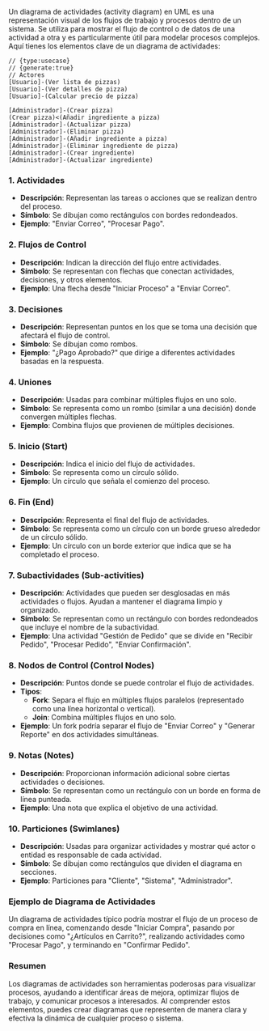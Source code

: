 Un diagrama de actividades (activity diagram) en UML es una representación visual de los flujos de trabajo y procesos dentro de un sistema. Se utiliza para mostrar el flujo de control o de datos de una actividad a otra y es particularmente útil para modelar procesos complejos. Aquí tienes los elementos clave de un diagrama de actividades:

```yuml
// {type:usecase}
// {generate:true}
// Actores
[Usuario]-(Ver lista de pizzas)
[Usuario]-(Ver detalles de pizza)
[Usuario]-(Calcular precio de pizza)
 
[Administrador]-(Crear pizza)
(Crear pizza)<(Añadir ingrediente a pizza)
[Administrador]-(Actualizar pizza)
[Administrador]-(Eliminar pizza)
[Administrador]-(Añadir ingrediente a pizza)
[Administrador]-(Eliminar ingrediente de pizza)
[Administrador]-(Crear ingrediente)
[Administrador]-(Actualizar ingrediente)
```

### 1. **Actividades**
   - **Descripción**: Representan las tareas o acciones que se realizan dentro del proceso.
   - **Símbolo**: Se dibujan como rectángulos con bordes redondeados.
   - **Ejemplo**: "Enviar Correo", "Procesar Pago".

### 2. **Flujos de Control**
   - **Descripción**: Indican la dirección del flujo entre actividades.
   - **Símbolo**: Se representan con flechas que conectan actividades, decisiones, y otros elementos.
   - **Ejemplo**: Una flecha desde "Iniciar Proceso" a "Enviar Correo".

### 3. **Decisiones**
   - **Descripción**: Representan puntos en los que se toma una decisión que afectará el flujo de control.
   - **Símbolo**: Se dibujan como rombos.
   - **Ejemplo**: "¿Pago Aprobado?" que dirige a diferentes actividades basadas en la respuesta.

### 4. **Uniones**
   - **Descripción**: Usadas para combinar múltiples flujos en uno solo.
   - **Símbolo**: Se representa como un rombo (similar a una decisión) donde convergen múltiples flechas.
   - **Ejemplo**: Combina flujos que provienen de múltiples decisiones.

### 5. **Inicio (Start)**
   - **Descripción**: Indica el inicio del flujo de actividades.
   - **Símbolo**: Se representa como un círculo sólido.
   - **Ejemplo**: Un círculo que señala el comienzo del proceso.

### 6. **Fin (End)**
   - **Descripción**: Representa el final del flujo de actividades.
   - **Símbolo**: Se representa como un círculo con un borde grueso alrededor de un círculo sólido.
   - **Ejemplo**: Un círculo con un borde exterior que indica que se ha completado el proceso.

### 7. **Subactividades (Sub-activities)**
   - **Descripción**: Actividades que pueden ser desglosadas en más actividades o flujos. Ayudan a mantener el diagrama limpio y organizado.
   - **Símbolo**: Se representan como un rectángulo con bordes redondeados que incluye el nombre de la subactividad.
   - **Ejemplo**: Una actividad "Gestión de Pedido" que se divide en "Recibir Pedido", "Procesar Pedido", "Enviar Confirmación".

### 8. **Nodos de Control (Control Nodes)**
   - **Descripción**: Puntos donde se puede controlar el flujo de actividades.
   - **Tipos**:
     - **Fork**: Separa el flujo en múltiples flujos paralelos (representado como una línea horizontal o vertical).
     - **Join**: Combina múltiples flujos en uno solo.
   - **Ejemplo**: Un fork podría separar el flujo de "Enviar Correo" y "Generar Reporte" en dos actividades simultáneas.

### 9. **Notas (Notes)**
   - **Descripción**: Proporcionan información adicional sobre ciertas actividades o decisiones.
   - **Símbolo**: Se representan como un rectángulo con un borde en forma de línea punteada.
   - **Ejemplo**: Una nota que explica el objetivo de una actividad.

### 10. **Particiones (Swimlanes)**
   - **Descripción**: Usadas para organizar actividades y mostrar qué actor o entidad es responsable de cada actividad.
   - **Símbolo**: Se dibujan como rectángulos que dividen el diagrama en secciones.
   - **Ejemplo**: Particiones para "Cliente", "Sistema", "Administrador".

### Ejemplo de Diagrama de Actividades
Un diagrama de actividades típico podría mostrar el flujo de un proceso de compra en línea, comenzando desde "Iniciar Compra", pasando por decisiones como "¿Artículos en Carrito?", realizando actividades como "Procesar Pago", y terminando en "Confirmar Pedido".

### Resumen
Los diagramas de actividades son herramientas poderosas para visualizar procesos, ayudando a identificar áreas de mejora, optimizar flujos de trabajo, y comunicar procesos a interesados. Al comprender estos elementos, puedes crear diagramas que representen de manera clara y efectiva la dinámica de cualquier proceso o sistema.